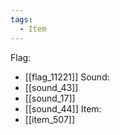 ```yaml
---
tags:
  - Item
---
```

Flag:
- [[flag_11221]]
Sound:
- [[sound_43]]
- [[sound_17]]
- [[sound_44]]
Item:
- [[item_507]]
